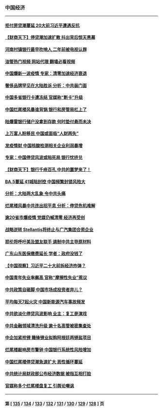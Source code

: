 ### 中国经济
---
#### [拒付房贷潮蔓延 20大前习近平遭遇反抗](../../pages/ncid283/n13784854.md?07201245) 
#### [【财商天下】停贷潮加速扩散 抖出背后惊天黑幕](../../pages/ncid283/n13784797.md?07201245) 
#### [河南村镇银行最早吹哨人 二年前被电视认罪](../../pages/ncid283/n13784782.md?07201245) 
#### [油管热门视频 网站代理 翻墙必看视频](http://209.222.30.114:81/youtube.html?07201245)
#### [中国爆新一波疫情 专家：清零加速经济衰退](../../pages/ncid283/n13784702.md?07201245) 
#### [奢侈品牌罕见在大陆胜诉 分析：中共装门面](../../pages/ncid283/n13784478.md?07201245) 
#### [中国多省银行卡遭冻结 官媒称“断卡”升级](../../pages/ncid283/n13784453.md?07201245) 
#### [中国烂尾楼风暴谁背锅 银行和房管局杠上了](../../pages/ncid283/n13784413.md?07201245) 
#### [陆爆雷银行储户没拿到存款 何时垫付悬而未决](../../pages/ncid283/n13784344.md?07201245) 
#### [上万富人盼移民 中国或面临“人财两失”](../../pages/ncid283/n13784281.md?07201245) 
#### [发疫情财 中国核酸检测相关企业利润暴增](../../pages/ncid283/n13784124.md?07201245) 
#### [专家：中国停贷风波或陷死局 银行忧挤兑](../../pages/ncid283/n13784052.md?07201245) 
#### [【财商天下】银行千疮百孔 中共的噩梦来了！](../../pages/ncid283/n13784049.md?07201245) 
#### [BA.5蔓延 41城陷封控 中国频繁封锁风险大](../../pages/ncid283/n13783876.md?07201245) 
#### [分析：大陆两大乱象 令中共头痛](../../pages/ncid283/n13783901.md?07201245) 
#### [烂尾楼风暴中共连出招平息 分析：停贷危机难解](../../pages/ncid283/n13783724.md?07201245) 
#### [逾20省市爆疫情 党媒仍喊清零 经济再受创](../../pages/ncid283/n13783787.md?07201245) 
#### [战略逆转 Stellantis将终止与广汽集团合资企业](../../pages/ncid283/n13783861.md?07201245) 
#### [耶伦将呼吁美及盟友联手 遏制中共主导原材料](../../pages/ncid283/n13783693.md?07201245) 
#### [广东山东医保缴费延长 学者：政府没钱了](../../pages/ncid283/n13783607.md?07201245) 
#### [【中国观察】习近平二十大前拆经济炸弹？](../../pages/ncid283/n13783647.md?07201245) 
#### [中国青年失业率飙高 官称“摩擦性失业”惹议](../../pages/ncid283/n13783417.md?07201245) 
#### [中共政策自砸脚 中国市场成投资者弃儿？](../../pages/ncid283/n13783161.md?07201245) 
#### [平均每天7起火灾 中国新能源汽车事故频发](../../pages/ncid283/n13783103.md?07201245) 
#### [中共欲淡化停贷风波影响 业主：复工是演戏](../../pages/ncid283/n13782957.md?07201245) 
#### [中共金融领域清洗升级 逾十名高管被密集查处](../../pages/ncid283/n13782694.md?07201245) 
#### [中企加紧抢锂 赣锋锂业拟购阿根廷两锂盐项目](../../pages/ncid283/n13782559.md?07201245) 
#### [烂尾楼敲响房市警钟 中国银行系统性风险增加](../../pages/ncid283/n13782562.md?07201245) 
#### [中国烂尾楼停贷潮急速扩大 恶性循环蔓延](../../pages/ncid283/n13782482.md?07201245) 
#### [中共统计局财政部公布经济数据 被指互相打脸](../../pages/ncid283/n13782422.md?07201245) 
#### [官媒称多个烂尾楼盘复工 引舆论嘲讽](../../pages/ncid283/n13782365.md?07201245) 

---
#### 第 [ [135](./135.md?07201245) / [134](./134.md?07201245) / [133](./133.md?07201245) / [132](./132.md?07201245) / [131](./131.md?07201245) / [130](./130.md?07201245) / [129](./129.md?07201245) / [128](./128.md?07201245) ] 页
